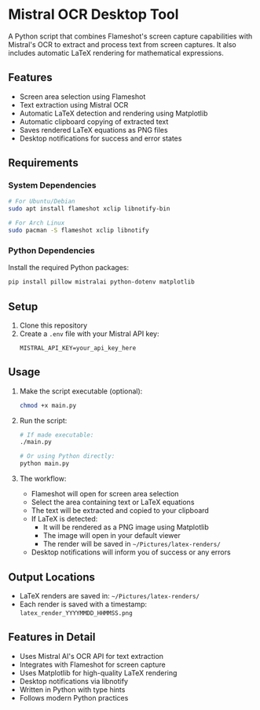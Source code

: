# Mistral OCR Desktop Tool

A Python script that combines Flameshot's screen capture capabilities with Mistral's OCR to extract and process text from screen captures. It also includes automatic LaTeX rendering for mathematical expressions.

## Features

- Screen area selection using Flameshot
- Text extraction using Mistral OCR
- Automatic LaTeX detection and rendering using Matplotlib
- Automatic clipboard copying of extracted text
- Saves rendered LaTeX equations as PNG files
- Desktop notifications for success and error states

## Requirements

### System Dependencies

```bash
# For Ubuntu/Debian
sudo apt install flameshot xclip libnotify-bin

# For Arch Linux
sudo pacman -S flameshot xclip libnotify
```

### Python Dependencies

Install the required Python packages:

```bash
pip install pillow mistralai python-dotenv matplotlib
```

## Setup

1. Clone this repository
2. Create a `.env` file with your Mistral API key:
   ```
   MISTRAL_API_KEY=your_api_key_here
   ```

## Usage

1. Make the script executable (optional):

   ```bash
   chmod +x main.py
   ```

2. Run the script:

   ```bash
   # If made executable:
   ./main.py

   # Or using Python directly:
   python main.py
   ```

3. The workflow:
   - Flameshot will open for screen area selection
   - Select the area containing text or LaTeX equations
   - The text will be extracted and copied to your clipboard
   - If LaTeX is detected:
     - It will be rendered as a PNG image using Matplotlib
     - The image will open in your default viewer
     - The render will be saved in `~/Pictures/latex-renders/`
   - Desktop notifications will inform you of success or any errors

## Output Locations

- LaTeX renders are saved in: `~/Pictures/latex-renders/`
- Each render is saved with a timestamp: `latex_render_YYYYMMDD_HHMMSS.png`

## Features in Detail

- Uses Mistral AI's OCR API for text extraction
- Integrates with Flameshot for screen capture
- Uses Matplotlib for high-quality LaTeX rendering
- Desktop notifications via libnotify
- Written in Python with type hints
- Follows modern Python practices

